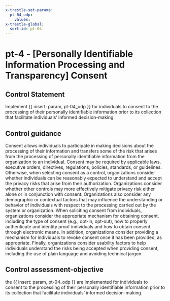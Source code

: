 ```yaml
---
x-trestle-set-params:
  pt-04_odp:
    values:
x-trestle-global:
  sort-id: pt-04
---
```


# pt-4 - \[Personally Identifiable Information Processing and Transparency\] Consent

## Control Statement

Implement {{ insert: param, pt-04_odp }} for individuals to consent to the processing of their personally identifiable information prior to its collection that facilitate individuals’ informed decision-making.

## Control guidance

Consent allows individuals to participate in making decisions about the processing of their information and transfers some of the risk that arises from the processing of personally identifiable information from the organization to an individual. Consent may be required by applicable laws, executive orders, directives, regulations, policies, standards, or guidelines. Otherwise, when selecting consent as a control, organizations consider whether individuals can be reasonably expected to understand and accept the privacy risks that arise from their authorization. Organizations consider whether other controls may more effectively mitigate privacy risk either alone or in conjunction with consent. Organizations also consider any demographic or contextual factors that may influence the understanding or behavior of individuals with respect to the processing carried out by the system or organization. When soliciting consent from individuals, organizations consider the appropriate mechanism for obtaining consent, including the type of consent (e.g., opt-in, opt-out), how to properly authenticate and identity proof individuals and how to obtain consent through electronic means. In addition, organizations consider providing a mechanism for individuals to revoke consent once it has been provided, as appropriate. Finally, organizations consider usability factors to help individuals understand the risks being accepted when providing consent, including the use of plain language and avoiding technical jargon.

## Control assessment-objective

the {{ insert: param, pt-04_odp }} are implemented for individuals to consent to the processing of their personally identifiable information prior to its collection that facilitate individuals’ informed decision-making.
